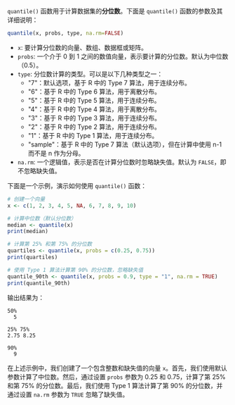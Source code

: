 `quantile()` 函数用于计算数据集的**分位数**。下面是 `quantile()` 函数的参数及其详细说明：
```R
quantile(x, probs, type, na.rm=FALSE)
```
- `x`: 要计算分位数的向量、数组、数据框或矩阵。
- `probs`: 一个介于 0 到 1 之间的数值向量，表示要计算的分位数。默认为中位数（0.5）。
- `type`: 分位数计算的类型。可以是以下几种类型之一：
  - "7"：默认选项，基于 R 中的 Type 7 算法，用于连续分布。
  - "6"：基于 R 中的 Type 6 算法，用于离散分布。
  - "5"：基于 R 中的 Type 5 算法，用于连续分布。
  - "4"：基于 R 中的 Type 4 算法，用于离散分布。
  - "3"：基于 R 中的 Type 3 算法，用于连续分布。
  - "2"：基于 R 中的 Type 2 算法，用于连续分布。
  - "1"：基于 R 中的 Type 1 算法，用于连续分布。
  - "sample"：基于 R 中的 Type 7 算法（默认选项），但在计算中使用 n-1 而不是 n 作为分母。
- `na.rm`: 一个逻辑值，表示是否在计算分位数时忽略缺失值。默认为 `FALSE`，即不忽略缺失值。

下面是一个示例，演示如何使用 `quantile()` 函数：
```R
# 创建一个向量
x <- c(1, 2, 3, 4, 5, NA, 6, 7, 8, 9, 10)

# 计算中位数（默认分位数）
median <- quantile(x)
print(median)

# 计算第 25% 和第 75% 的分位数
quartiles <- quantile(x, probs = c(0.25, 0.75))
print(quartiles)

# 使用 Type 1 算法计算第 90% 的分位数，忽略缺失值
quantile_90th <- quantile(x, probs = 0.9, type = "1", na.rm = TRUE)
print(quantile_90th)
```

输出结果为：

```
50% 
  5 

25% 75% 
2.75 8.25 

90% 
  9 
```

在上述示例中，我们创建了一个包含整数和缺失值的向量 `x`。首先，我们使用默认参数计算了中位数。然后，通过设置 `probs` 参数为 0.25 和 0.75，计算了第 25% 和第 75% 的分位数。最后，我们使用 Type 1 算法计算了第 90% 的分位数，并通过设置 `na.rm` 参数为 `TRUE` 忽略了缺失值。

